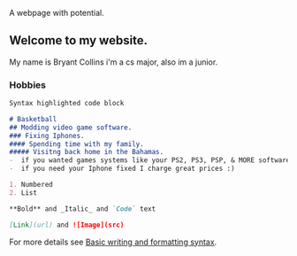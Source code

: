  A webpage with potential.

## Welcome to my website.
My name is Bryant Collins i'm a cs major, also im a junior.


### Hobbies



```markdown
Syntax highlighted code block

# Basketball
## Modding video game software.
### Fixing Iphones.
#### Spending time with my family.
##### Visitng back home in the Bahamas.
-  if you wanted games systems like your PS2, PS3, PSP, & MORE software modded I can be the one to assist :)
-  if you need your Iphone fixed I charge great prices :) 

1. Numbered
2. List

**Bold** and _Italic_ and `Code` text

[Link](url) and ![Image](src)
```

For more details see [Basic writing and formatting syntax](https://docs.github.com/en/github/writing-on-github/getting-started-with-writing-and-formatting-on-github/basic-writing-and-formatting-syntax).








